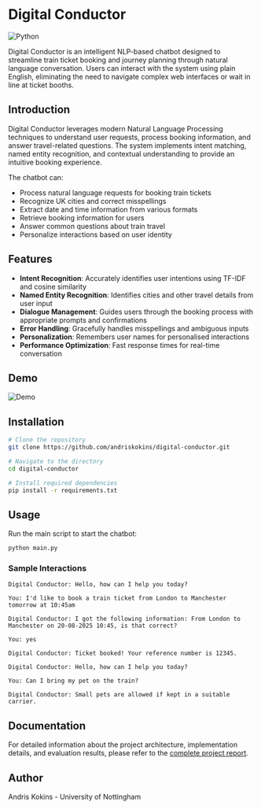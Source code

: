 # Digital Conductor

![Python](https://img.shields.io/badge/Python-100%25-blue)

Digital Conductor is an intelligent NLP-based chatbot designed to streamline train ticket booking and journey planning through natural language conversation. Users can interact with the system using plain English, eliminating the need to navigate complex web interfaces or wait in line at ticket booths.

## Introduction

Digital Conductor leverages modern Natural Language Processing techniques to understand user requests, process booking information, and answer travel-related questions. The system implements intent matching, named entity recognition, and contextual understanding to provide an intuitive booking experience.

The chatbot can:
- Process natural language requests for booking train tickets
- Recognize UK cities and correct misspellings
- Extract date and time information from various formats
- Retrieve booking information for users
- Answer common questions about train travel
- Personalize interactions based on user identity

## Features

- **Intent Recognition**: Accurately identifies user intentions using TF-IDF and cosine similarity
- **Named Entity Recognition**: Identifies cities and other travel details from user input
- **Dialogue Management**: Guides users through the booking process with appropriate prompts and confirmations
- **Error Handling**: Gracefully handles misspellings and ambiguous inputs
- **Personalization**: Remembers user names for personalised interactions
- **Performance Optimization**: Fast response times for real-time conversation

## Demo

![Demo](docs/chatbot_demo.gif)

## Installation

```bash
# Clone the repository
git clone https://github.com/andriskokins/digital-conductor.git

# Navigate to the directory
cd digital-conductor

# Install required dependencies
pip install -r requirements.txt
```

## Usage

Run the main script to start the chatbot:

```bash
python main.py
```

### Sample Interactions

```
Digital Conductor: Hello, how can I help you today?

You: I'd like to book a train ticket from London to Manchester tomorrow at 10:45am

Digital Conductor: I got the following information: From London to Manchester on 20-08-2025 10:45, is that correct?

You: yes

Digital Conductor: Ticket booked! Your reference number is 12345.
```

```
Digital Conductor: Hello, how can I help you today?

You: Can I bring my pet on the train?

Digital Conductor: Small pets are allowed if kept in a suitable carrier.
```

## Documentation

For detailed information about the project architecture, implementation details, and evaluation results, please refer to the [complete project report](docs/report.pdf).

## Author

Andris Kokins - University of Nottingham
